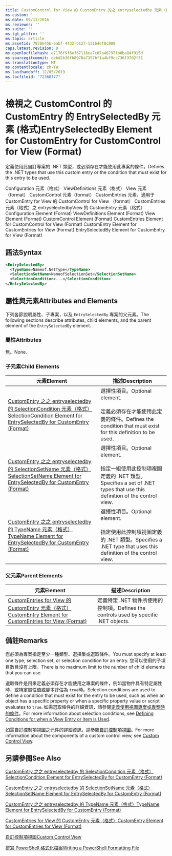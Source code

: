 ```yaml
---
title: CustomControl for View 的 CustomEntry 的之 entryselectedby 元素（格式） |Microsoft Docs
ms.custom: ''
ms.date: 09/13/2016
ms.reviewer: ''
ms.suite: ''
ms.tgt_pltfrm: ''
ms.topic: article
ms.assetid: 7828b45b-eabf-4432-b127-131b4ef0c800
caps.latest.revision: 8
ms.openlocfilehash: e7176f9f6ef67116ea7c07a46797fb0ba84f915d
ms.sourcegitcommit: debd2b38fb8070a7357bf1a4bf9cc736f3702f31
ms.translationtype: MT
ms.contentlocale: zh-TW
ms.lasthandoff: 12/05/2019
ms.locfileid: "72368777"
---
```

# <a name="entryselectedby-element-for-customentry-for-customcontrol-for-view-format"></a><span data-ttu-id="4d82e-102">檢視之 CustomControl 的 CustomEntry 的 EntrySelectedBy 元素 (格式)</span><span class="sxs-lookup"><span data-stu-id="4d82e-102">EntrySelectedBy Element for CustomEntry for CustomControl for View (Format)</span></span>

<span data-ttu-id="4d82e-103">定義使用此自訂專案的 .NET 類型，或必須存在才能使用此專案的條件。</span><span class="sxs-lookup"><span data-stu-id="4d82e-103">Defines the .NET types that use this custom entry or the condition that must exist for this entry to be used.</span></span>

<span data-ttu-id="4d82e-104">Configuration 元素（格式） ViewDefinitions 元素（格式） View 元素（format） CustomControl 元素（format） CustomEntries 元素，適用于 CustomEntry for View 的 CustomControl for View （format） CustomEntries 元素（格式）之 entryselectedbyView 的 CustomEntry 元素（格式）</span><span class="sxs-lookup"><span data-stu-id="4d82e-104">Configuration Element (Format) ViewDefinitions Element (Format) View Element (Format) CustomControl Element (Format) CustomEntries Element for CustomControl for View (Format) CustomEntry Element for CustomEntries for View (Format) EntrySelectedBy Element for CustomEntry for View (Format)</span></span>

## <a name="syntax"></a><span data-ttu-id="4d82e-105">語法</span><span class="sxs-lookup"><span data-stu-id="4d82e-105">Syntax</span></span>

```xml
<EntrySelectedBy>
  <TypeName>Nameof.NetType</TypeName>
  <SelectionSetName>NameofSelectionSet</SelectionSetName>
  <SelectionCondition>...</SelectionCondition>
</EntrySelectedBy>
```

## <a name="attributes-and-elements"></a><span data-ttu-id="4d82e-106">屬性與元素</span><span class="sxs-lookup"><span data-stu-id="4d82e-106">Attributes and Elements</span></span>

<span data-ttu-id="4d82e-107">下列各節說明屬性、子專案，以及 `EntrySelectedBy` 專案的父元素。</span><span class="sxs-lookup"><span data-stu-id="4d82e-107">The following sections describe attributes, child elements, and the parent element of the `EntrySelectedBy` element.</span></span>

### <a name="attributes"></a><span data-ttu-id="4d82e-108">屬性</span><span class="sxs-lookup"><span data-stu-id="4d82e-108">Attributes</span></span>

<span data-ttu-id="4d82e-109">無。</span><span class="sxs-lookup"><span data-stu-id="4d82e-109">None.</span></span>

### <a name="child-elements"></a><span data-ttu-id="4d82e-110">子元素</span><span class="sxs-lookup"><span data-stu-id="4d82e-110">Child Elements</span></span>

|<span data-ttu-id="4d82e-111">元素</span><span class="sxs-lookup"><span data-stu-id="4d82e-111">Element</span></span>|<span data-ttu-id="4d82e-112">描述</span><span class="sxs-lookup"><span data-stu-id="4d82e-112">Description</span></span>|
|-------------|-----------------|
|[<span data-ttu-id="4d82e-113">CustomEntry 之之 entryselectedby 的 SelectionCondition 元素（格式）</span><span class="sxs-lookup"><span data-stu-id="4d82e-113">SelectionCondition Element for EntrySelectedBy for CustomEntry (Format)</span></span>](./selectioncondition-element-for-entryselectedby-for-customcontrol-format.md)|<span data-ttu-id="4d82e-114">選擇性項目。</span><span class="sxs-lookup"><span data-stu-id="4d82e-114">Optional element.</span></span><br /><br /> <span data-ttu-id="4d82e-115">定義必須存在才能使用此定義的條件。</span><span class="sxs-lookup"><span data-stu-id="4d82e-115">Defines the condition that must exist for this definition to be used.</span></span>|
|[<span data-ttu-id="4d82e-116">CustomEntry 之之 entryselectedby 的 SelectionSetName 元素（格式）</span><span class="sxs-lookup"><span data-stu-id="4d82e-116">SelectionSetName Element for EntrySelectedBy for CustomEntry (Format)</span></span>](./selectionsetname-element-for-entryselectedby-for-customcontrol-for-view-format.md)|<span data-ttu-id="4d82e-117">選擇性項目。</span><span class="sxs-lookup"><span data-stu-id="4d82e-117">Optional element.</span></span><br /><br /> <span data-ttu-id="4d82e-118">指定一組使用此控制項視圖定義的 .NET 類型。</span><span class="sxs-lookup"><span data-stu-id="4d82e-118">Specifies a set of .NET types that use this definition of the control view.</span></span>|
|[<span data-ttu-id="4d82e-119">CustomEntry 之之 entryselectedby 的 TypeName 元素（格式）</span><span class="sxs-lookup"><span data-stu-id="4d82e-119">TypeName Element for EntrySelectedBy for CustomEntry (Format)</span></span>](./typename-element-for-selectioncondition-for-customcontrol-for-view-format.md)|<span data-ttu-id="4d82e-120">選擇性項目。</span><span class="sxs-lookup"><span data-stu-id="4d82e-120">Optional element.</span></span><br /><br /> <span data-ttu-id="4d82e-121">指定使用此控制項視圖定義的 .NET 類型。</span><span class="sxs-lookup"><span data-stu-id="4d82e-121">Specifies a .NET type that uses this definition of the control view.</span></span>|

### <a name="parent-elements"></a><span data-ttu-id="4d82e-122">父元素</span><span class="sxs-lookup"><span data-stu-id="4d82e-122">Parent Elements</span></span>

|<span data-ttu-id="4d82e-123">元素</span><span class="sxs-lookup"><span data-stu-id="4d82e-123">Element</span></span>|<span data-ttu-id="4d82e-124">描述</span><span class="sxs-lookup"><span data-stu-id="4d82e-124">Description</span></span>|
|-------------|-----------------|
|[<span data-ttu-id="4d82e-125">CustomEntries for View 的 CustomEntry 元素（格式）</span><span class="sxs-lookup"><span data-stu-id="4d82e-125">CustomEntry Element for CustomEntries for View (Format)</span></span>](./customentry-element-for-customentries-for-customcontrol-for-view-format.md)|<span data-ttu-id="4d82e-126">定義特定 .NET 物件所使用的控制項。</span><span class="sxs-lookup"><span data-stu-id="4d82e-126">Defines the controls used by specific .NET objects.</span></span>|

## <a name="remarks"></a><span data-ttu-id="4d82e-127">備註</span><span class="sxs-lookup"><span data-stu-id="4d82e-127">Remarks</span></span>

<span data-ttu-id="4d82e-128">您必須為專案指定至少一種類型、選擇集或選取條件。</span><span class="sxs-lookup"><span data-stu-id="4d82e-128">You must specify at least one type, selection set, or selection condition for an entry.</span></span> <span data-ttu-id="4d82e-129">您可以使用的子項目數目沒有上限。</span><span class="sxs-lookup"><span data-stu-id="4d82e-129">There is no maximum limit to the number of child elements that you can use.</span></span>

<span data-ttu-id="4d82e-130">選取條件是用來定義必須存在才能使用之專案的條件，例如當物件具有特定屬性時，或特定屬性值或腳本評估為 `true`時。</span><span class="sxs-lookup"><span data-stu-id="4d82e-130">Selection conditions are used to define a condition that must exist for the entry to be used, such as when an object has a specific property or when a specific property value or script evaluates to `true`.</span></span> <span data-ttu-id="4d82e-131">如需選取條件的詳細資訊，請參閱[定義使用視圖專案或專案時的條件](./defining-conditions-for-displaying-data.md)。</span><span class="sxs-lookup"><span data-stu-id="4d82e-131">For more information about selection conditions, see [Defining Conditions for when a View Entry or Item is Used](./defining-conditions-for-displaying-data.md).</span></span>

<span data-ttu-id="4d82e-132">如需自訂控制項視圖之元件的詳細資訊，請參閱[自訂控制項視圖](./creating-custom-controls.md)。</span><span class="sxs-lookup"><span data-stu-id="4d82e-132">For more information about the components of a custom control view, see [Custom Control View](./creating-custom-controls.md).</span></span>

## <a name="see-also"></a><span data-ttu-id="4d82e-133">另請參閱</span><span class="sxs-lookup"><span data-stu-id="4d82e-133">See Also</span></span>

[<span data-ttu-id="4d82e-134">CustomEntry 之之 entryselectedby 的 SelectionCondition 元素（格式）</span><span class="sxs-lookup"><span data-stu-id="4d82e-134">SelectionCondition Element for EntrySelectedBy for CustomEntry (Format)</span></span>](./selectioncondition-element-for-entryselectedby-for-customcontrol-format.md)

[<span data-ttu-id="4d82e-135">CustomEntry 之之 entryselectedby 的 SelectionSetName 元素（格式）</span><span class="sxs-lookup"><span data-stu-id="4d82e-135">SelectionSetName Element for EntrySelectedBy for CustomEntry (Format)</span></span>](./selectionsetname-element-for-entryselectedby-for-customcontrol-for-view-format.md)

[<span data-ttu-id="4d82e-136">CustomEntry 之之 entryselectedby 的 TypeName 元素（格式）</span><span class="sxs-lookup"><span data-stu-id="4d82e-136">TypeName Element for EntrySelectedBy for CustomEntry (Format)</span></span>](./typename-element-for-selectioncondition-for-customcontrol-for-view-format.md)

[<span data-ttu-id="4d82e-137">CustomEntries for View 的 CustomEntry 元素（格式）</span><span class="sxs-lookup"><span data-stu-id="4d82e-137">CustomEntry Element for CustomEntries for View (Format)</span></span>](./customentry-element-for-customentries-for-customcontrol-for-view-format.md)

[<span data-ttu-id="4d82e-138">自訂控制項視圖</span><span class="sxs-lookup"><span data-stu-id="4d82e-138">Custom Control View</span></span>](./creating-custom-controls.md)

[<span data-ttu-id="4d82e-139">撰寫 PowerShell 格式化檔案</span><span class="sxs-lookup"><span data-stu-id="4d82e-139">Writing a PowerShell Formatting File</span></span>](./writing-a-powershell-formatting-file.md)
